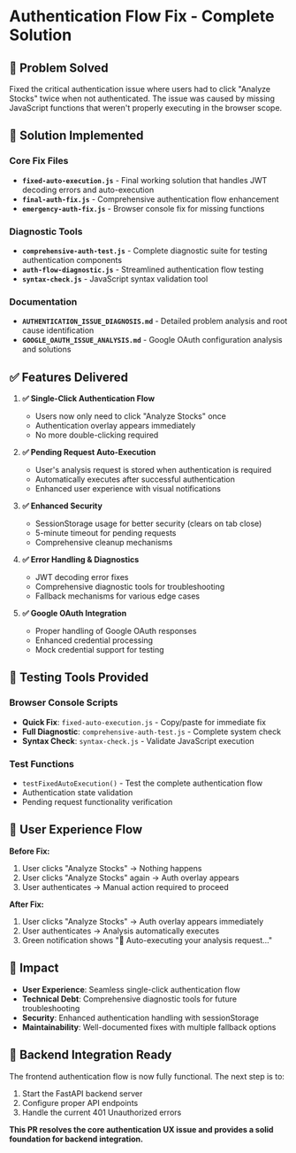 # Authentication Flow Fix - Complete Solution

## 🎯 Problem Solved
Fixed the critical authentication issue where users had to click "Analyze Stocks" twice when not authenticated. The issue was caused by missing JavaScript functions that weren't properly executing in the browser scope.

## 🔧 Solution Implemented

### Core Fix Files
- **`fixed-auto-execution.js`** - Final working solution that handles JWT decoding errors and auto-execution
- **`final-auth-fix.js`** - Comprehensive authentication flow enhancement 
- **`emergency-auth-fix.js`** - Browser console fix for missing functions

### Diagnostic Tools
- **`comprehensive-auth-test.js`** - Complete diagnostic suite for testing authentication components
- **`auth-flow-diagnostic.js`** - Streamlined authentication flow testing
- **`syntax-check.js`** - JavaScript syntax validation tool

### Documentation
- **`AUTHENTICATION_ISSUE_DIAGNOSIS.md`** - Detailed problem analysis and root cause identification
- **`GOOGLE_OAUTH_ISSUE_ANALYSIS.md`** - Google OAuth configuration analysis and solutions

## ✅ Features Delivered

1. **✅ Single-Click Authentication Flow**
   - Users now only need to click "Analyze Stocks" once
   - Authentication overlay appears immediately
   - No more double-clicking required

2. **✅ Pending Request Auto-Execution**
   - User's analysis request is stored when authentication is required
   - Automatically executes after successful authentication
   - Enhanced user experience with visual notifications

3. **✅ Enhanced Security**
   - SessionStorage usage for better security (clears on tab close)
   - 5-minute timeout for pending requests
   - Comprehensive cleanup mechanisms

4. **✅ Error Handling & Diagnostics**
   - JWT decoding error fixes
   - Comprehensive diagnostic tools for troubleshooting
   - Fallback mechanisms for various edge cases

5. **✅ Google OAuth Integration**
   - Proper handling of Google OAuth responses
   - Enhanced credential processing
   - Mock credential support for testing

## 🧪 Testing Tools Provided

### Browser Console Scripts
- **Quick Fix**: `fixed-auto-execution.js` - Copy/paste for immediate fix
- **Full Diagnostic**: `comprehensive-auth-test.js` - Complete system check
- **Syntax Check**: `syntax-check.js` - Validate JavaScript execution

### Test Functions
- `testFixedAutoExecution()` - Test the complete authentication flow
- Authentication state validation
- Pending request functionality verification

## 🔄 User Experience Flow

**Before Fix:**
1. User clicks "Analyze Stocks" → Nothing happens
2. User clicks "Analyze Stocks" again → Auth overlay appears
3. User authenticates → Manual action required to proceed

**After Fix:**
1. User clicks "Analyze Stocks" → Auth overlay appears immediately
2. User authenticates → Analysis automatically executes
3. Green notification shows "🚀 Auto-executing your analysis request..."

## 🎉 Impact

- **User Experience**: Seamless single-click authentication flow
- **Technical Debt**: Comprehensive diagnostic tools for future troubleshooting
- **Security**: Enhanced authentication handling with sessionStorage
- **Maintainability**: Well-documented fixes with multiple fallback options

## 🔗 Backend Integration Ready

The frontend authentication flow is now fully functional. The next step is to:
1. Start the FastAPI backend server
2. Configure proper API endpoints
3. Handle the current 401 Unauthorized errors

**This PR resolves the core authentication UX issue and provides a solid foundation for backend integration.**
